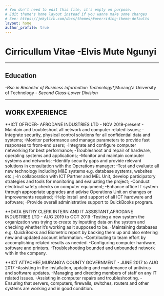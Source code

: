 ```yaml
---
# You don't need to edit this file, it's empty on purpose.
# Edit theme's home layout instead if you wanna make some changes
# See: https://jekyllrb.com/docs/themes/#overriding-theme-defaults
layout: home
author_profile: true
---
```

# Cirricullum Vitae -Elvis Mute Ngunyi
---
## Education
-*Bsc in Bachelor of Business Information Technology**,Murang'a University of Technology - *Second Class-Lower Division*

---
## WORK EXPERIENCE
**ICT OFFICER- AFRODANE INDUSTRIES LTD - NOV 2019-present
-Maintain and troubleshoot all network and computer related issues;
-Integrate security, physical control solutions for all confidential data and systems;
-Monitor performance and manage parameters to provide fast responses to front-end users;
-Integrate and configure computer networking for best performance;
-Troubleshoot and repair of hardware, operating systems and applications;
-Monitor and maintain computer systems and networks;
-Identify security gaps and provide relevant solutions in consultation with the Operations manager;
-Test and evaluate all new technology including M&E systems e.g. database systems, websites etc.;
-In collaboration with ICT Partner and MEL Unit, develop participatory strategies and tools for monitoring and evaluating the project;
-Conduct electrical safety checks on computer equipment;
-Enhance office IT system through appropriate upgrades and advise Operations Unit on changes or improvements required;
-Help install and support of all ICT hardware and software;
-Provide overall administrative support to QuickBooks program.

**DATA ENTRY CLERK INTERN AND IT ASSISTANT,AFRODANE INDUSTRIES LTD - AUG 2019 to OCT 2019
-Testing a new system the organization was trying to create by inputting data on the system and checking whether it’s working as it supposed to be.
-Maintaining databases e.g. QuickBooks and Biometric report by backing them up and also entering new and updated account information.
-Contributing to team effort by accomplishing related results as needed.
-Configuring computer hardware, software and printers.
-Troubleshooting bounded and unbounded network with in the company.

**ICT ATTACHEE,MURANG'A COUNTY GOVERNMENT - JUNE 2017 to AUG 2017
-Assisting in the installation, updating and maintenance of antivirus and software updates.
-Managing and directing members of staff on any IT related issues.
-Assisting in computer repairs and troubleshooting.
-Ensuring that servers, computers, firewalls, switches, routers and other systems are working and in good condition.
